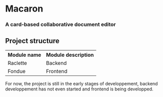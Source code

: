 # Macaron
### A card-based collaborative document editor
## Project structure
<table>
  <tr>
    <th>Module name</th>
    <th>Module description</th>
  </tr>
  <tr>
    <td>Raclette</td>
    <td>Backend</td>
  </tr>
  <tr>
    <td>Fondue</td>
    <td>Frontend</td>
  </tr>
</table>
For now, the project is still in the early stages of developpement, backend developpement has not even started and frontend is being developped.
